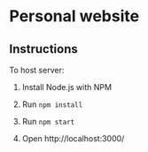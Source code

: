 # Personal website

## Instructions

To host server:

1. Install Node.js with NPM

2. Run `npm install`

3. Run `npm start`

4. Open http://localhost:3000/